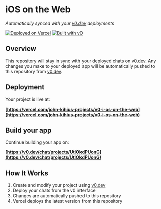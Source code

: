 # iOS on the Web

*Automatically synced with your [v0.dev](https://v0.dev) deployments*

[![Deployed on Vercel](https://img.shields.io/badge/Deployed%20on-Vercel-black?style=for-the-badge&logo=vercel)](https://vercel.com/john-kihius-projects/v0-i-os-on-the-web)
[![Built with v0](https://img.shields.io/badge/Built%20with-v0.dev-black?style=for-the-badge)](https://v0.dev/chat/projects/UtlOkdPUonG)

## Overview

This repository will stay in sync with your deployed chats on [v0.dev](https://v0.dev).
Any changes you make to your deployed app will be automatically pushed to this repository from [v0.dev](https://v0.dev).

## Deployment

Your project is live at:

**[https://vercel.com/john-kihius-projects/v0-i-os-on-the-web](https://vercel.com/john-kihius-projects/v0-i-os-on-the-web)**

## Build your app

Continue building your app on:

**[https://v0.dev/chat/projects/UtlOkdPUonG](https://v0.dev/chat/projects/UtlOkdPUonG)**

## How It Works

1. Create and modify your project using [v0.dev](https://v0.dev)
2. Deploy your chats from the v0 interface
3. Changes are automatically pushed to this repository
4. Vercel deploys the latest version from this repository